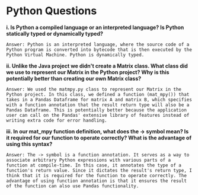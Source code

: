 # Python Questions

**i. Is Python a compiled language or an interpreted language?  Is Python statically typed or dynamically typed?**

	Answer: Python is an interpreted language, where the source code of a Python program is converted into bytecode that is then executed by the Python Virtual Machine. Python is dynamically typed.

**ii. Unlike the Java project we didn't create a Matrix class. What class did we use to represent our Matrix in the Python project?  Why is this potentially better than creating our own Matrix class?**

	Answer: We used the matmpy.py class to represent our Matrix in the Python project. In this class, we defined a function (mat_mpy()) that takes in a Pandas Dataframe for matrix A and matrix B, which specifies with a function annotation that the result return type will also be a Pandas Dataframe. This is potentially better because the application user can call on the Pandas' extensive library of features instead of writing extra code for error handling.

**iii. In our mat_mpy function definition, what does the -> symbol mean?  Is it required for our function to operate correctly? What is the advantage of using this syntax?**

	Answer: The -> symbol is a function annotation. It serves as a way to associate arbitrary Python expressions with various parts of a function at compile-time. In this case, it annotates the type of a function's return value. Since it dictates the result's return type, I think that it is required for the function to operate correctly. The advantage of using function annotation is that it ensures the result of the function can also use Pandas functionality.

